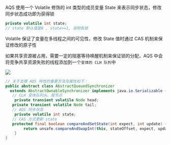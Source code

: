 AQS 使用一个 Volatile 修饰的 int 类型的成员变量 State 来表示同步状态，修改同步状态成功即为获得锁

```java
private volatile int state;
// state 默认值是0 , state>=1, 说明有锁
```

Volatile 保证了变量在多线程之间的可见性，修改 State 值时通过 CAS 机制来保证修改的原子性



如果共享资源被占用，需要一定的阻塞等待唤醒机制来保证锁的分配，AQS 中会将竞争共享资源失败的线程添加到一个`变体的 CLH 队列`中

![](https://youpaiyun.zongqilive.cn/image/20210124162925.png)

```java
// 关于支撑 AQS 特性的重要方法及属性如下：
public abstract class AbstractQueuedSynchronizer 
  extends AbstractOwnableSynchronizer implements java.io.Serializable {
   // CLH 变体队列头、尾节点
    private transient volatile Node head;
   private transient volatile Node tail;
   // AQS 同步状态
    private volatile int state;
   // CAS 方式更新 state
   protected final boolean compareAndSetState(int expect, int update) {
        return unsafe.compareAndSwapInt(this, stateOffset, expect, update);
    }
}
```

